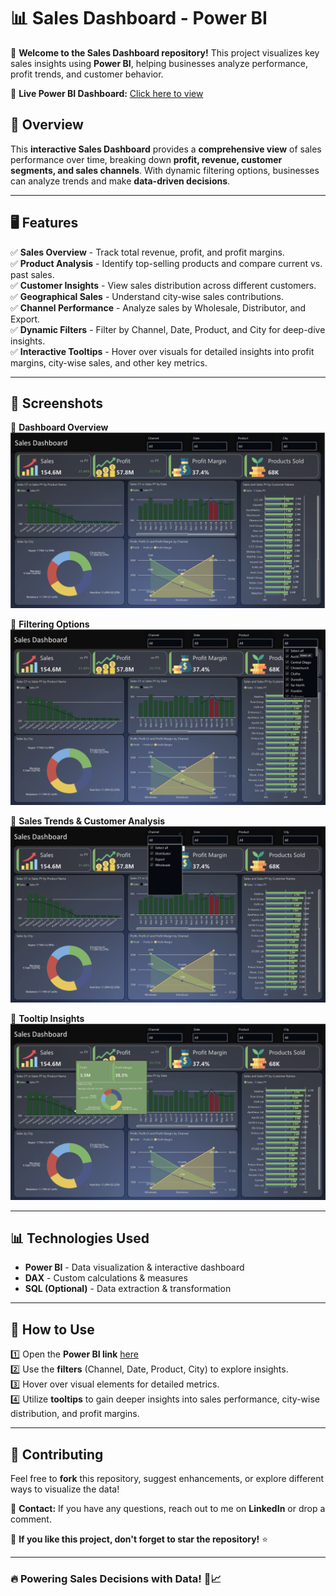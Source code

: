 # 📊 Sales Dashboard - Power BI

🚀 **Welcome to the Sales Dashboard repository!** This project visualizes key sales insights using **Power BI**, helping businesses analyze performance, profit trends, and customer behavior.

🔗 **Live Power BI Dashboard:** [Click here to view](https://app.powerbi.com/view?r=eyJrIjoiZjE4NjZiNTEtNDViMC00ZDI5LWEyYWItMDEwOWYzZmUxYTc2IiwidCI6IjE3ZjFhODdlLTJhMjUtNGVhYS1iOWRmLTlkNDM5MDM0YjA4MCIsImMiOjF9)

## 📌 Overview

This **interactive Sales Dashboard** provides a **comprehensive view** of sales performance over time, breaking down **profit, revenue, customer segments, and sales channels**. With dynamic filtering options, businesses can analyze trends and make **data-driven decisions**.

---

## 🖥️ Features

✅ **Sales Overview** - Track total revenue, profit, and profit margins.  
✅ **Product Analysis** - Identify top-selling products and compare current vs. past sales.  
✅ **Customer Insights** - View sales distribution across different customers.  
✅ **Geographical Sales** - Understand city-wise sales contributions.  
✅ **Channel Performance** - Analyze sales by Wholesale, Distributor, and Export.  
✅ **Dynamic Filters** - Filter by Channel, Date, Product, and City for deep-dive insights.  
✅ **Interactive Tooltips** - Hover over visuals for detailed insights into profit margins, city-wise sales, and other key metrics.  

---

## 📸 Screenshots

🔹 **Dashboard Overview**  
![Sales Dashboard](./img1.png)  

🔹 **Filtering Options**  
![Filtering Example](./img2.png)  

🔹 **Sales Trends & Customer Analysis**  
![Customer Insights](./img3.png)  

🔹 **Tooltip Insights**  
![Tooltip Example](./tooltip.png)  


---

## 📊 Technologies Used

- **Power BI** - Data visualization & interactive dashboard  
- **DAX** - Custom calculations & measures  
- **SQL (Optional)** - Data extraction & transformation  

---

## 🔧 How to Use

1️⃣ Open the **Power BI link** [here](https://app.powerbi.com/view?r=eyJrIjoiZjE4NjZiNTEtNDViMC00ZDI5LWEyYWItMDEwOWYzZmUxYTc2IiwidCI6IjE3ZjFhODdlLTJhMjUtNGVhYS1iOWRmLTlkNDM5MDM0YjA4MCIsImMiOjF9)  
2️⃣ Use the **filters** (Channel, Date, Product, City) to explore insights.  
3️⃣ Hover over visual elements for detailed metrics.  
4️⃣ Utilize **tooltips** to gain deeper insights into sales performance, city-wise distribution, and profit margins.  

---

## 📩 Contributing

Feel free to **fork** this repository, suggest enhancements, or explore different ways to visualize the data!  

📧 **Contact:** If you have any questions, reach out to me on **LinkedIn** or drop a comment.  

🌟 **If you like this project, don't forget to star the repository!** ⭐  

---

### 🔥 Powering Sales Decisions with Data! 🚀📈
